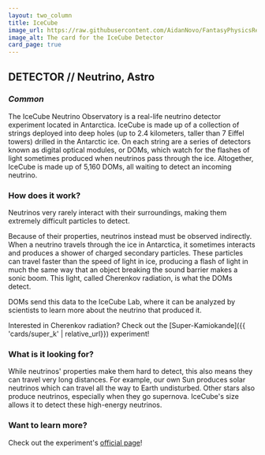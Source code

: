 ```yaml
---
layout: two_column
title: IceCube
image_url: https://raw.githubusercontent.com/AidanNovo/FantasyPhysicsRedux/refs/heads/main/card_images/fp_icecube.png
image_alt: The card for the IceCube Detector
card_page: true
---
```


## **DETECTOR // Neutrino, Astro** 
### _Common_

The IceCube Neutrino Observatory is a real-life neutrino detector experiment located in Antarctica.
IceCube is made up of a collection of strings deployed into deep holes (up to 2.4 kilometers, taller than 7 Eiffel towers) 
drilled in the Antarctic ice. On each string are a series of detectors known as digital optical modules, or DOMs, which
watch for the flashes of light sometimes produced when neutrinos pass through the ice. Altogether, IceCube is made up of
5,160 DOMs, all waiting to detect an incoming neutrino.

### How does it work?
Neutrinos very rarely interact with their surroundings, making them extremely difficult particles to detect.

Because of their properties, neutrinos instead must be observed indirectly. When a neutrino travels through the ice in
Antarctica, it sometimes interacts and produces a shower of charged secondary particles. These particles can travel 
faster than the speed of light in ice, producing a flash of light in much the same way that an object breaking the sound
barrier makes a sonic boom. This light, called Cherenkov radiation, is what the DOMs detect.

DOMs send this data to the IceCube Lab, where it can be analyzed by scientists to learn more about the neutrino that
produced it.

Interested in Cherenkov radiation? Check out the [Super-Kamiokande]({{ 'cards/super_k' | relative_url}}) experiment!

### What is it looking for?
While neutrinos' properties make them hard to detect, this also means they can travel very long distances. For example, 
our own Sun produces solar neutrinos which can travel all the way to Earth undisturbed. Other stars also produce 
neutrinos, especially when they go supernova. IceCube's size allows it to detect these high-energy neutrinos.

### Want to learn more?
Check out the experiment's [official page](https://icecube.wisc.edu/)!